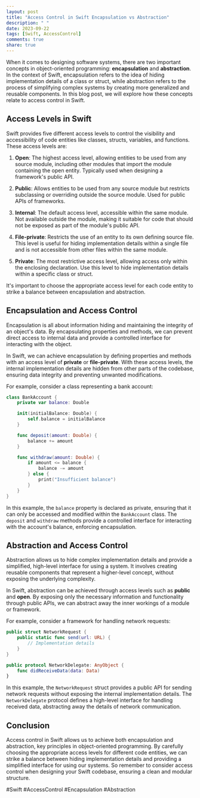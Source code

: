 ```yaml
---
layout: post
title: "Access Control in Swift Encapsulation vs Abstraction"
description: " "
date: 2023-09-22
tags: [Swift, AccessControl]
comments: true
share: true
---
```


When it comes to designing software systems, there are two important concepts in object-oriented programming: **encapsulation** and **abstraction**. In the context of Swift, encapsulation refers to the idea of hiding implementation details of a class or struct, while abstraction refers to the process of simplifying complex systems by creating more generalized and reusable components. In this blog post, we will explore how these concepts relate to access control in Swift.

## Access Levels in Swift

Swift provides five different access levels to control the visibility and accessibility of code entities like classes, structs, variables, and functions. These access levels are:

1. **Open**: The highest access level, allowing entities to be used from any source module, including other modules that import the module containing the open entity. Typically used when designing a framework's public API.

2. **Public**: Allows entities to be used from any source module but restricts subclassing or overriding outside the source module. Used for public APIs of frameworks.

3. **Internal**: The default access level, accessible within the same module. Not available outside the module, making it suitable for code that should not be exposed as part of the module's public API.

4. **File-private**: Restricts the use of an entity to its own defining source file. This level is useful for hiding implementation details within a single file and is not accessible from other files within the same module.

5. **Private**: The most restrictive access level, allowing access only within the enclosing declaration. Use this level to hide implementation details within a specific class or struct.

It's important to choose the appropriate access level for each code entity to strike a balance between encapsulation and abstraction.

## Encapsulation and Access Control

Encapsulation is all about information hiding and maintaining the integrity of an object's data. By encapsulating properties and methods, we can prevent direct access to internal data and provide a controlled interface for interacting with the object.

In Swift, we can achieve encapsulation by defining properties and methods with an access level of **private** or **file-private**. With these access levels, the internal implementation details are hidden from other parts of the codebase, ensuring data integrity and preventing unwanted modifications.

For example, consider a class representing a bank account:

```swift
class BankAccount {
    private var balance: Double

    init(initialBalance: Double) {
        self.balance = initialBalance
    }

    func deposit(amount: Double) {
        balance += amount
    }

    func withdraw(amount: Double) {
        if amount <= balance {
            balance -= amount
        } else {
            print("Insufficient balance")
        }
    }
}
```

In this example, the `balance` property is declared as private, ensuring that it can only be accessed and modified within the `BankAccount` class. The `deposit` and `withdraw` methods provide a controlled interface for interacting with the account's balance, enforcing encapsulation.

## Abstraction and Access Control

Abstraction allows us to hide complex implementation details and provide a simplified, high-level interface for using a system. It involves creating reusable components that represent a higher-level concept, without exposing the underlying complexity.

In Swift, abstraction can be achieved through access levels such as **public** and **open**. By exposing only the necessary information and functionality through public APIs, we can abstract away the inner workings of a module or framework.

For example, consider a framework for handling network requests:

```swift
public struct NetworkRequest {
    public static func send(url: URL) {
        // Implementation details
    }
}

public protocol NetworkDelegate: AnyObject {
    func didReceiveData(data: Data)    
}
```

In this example, the `NetworkRequest` struct provides a public API for sending network requests without exposing the internal implementation details. The `NetworkDelegate` protocol defines a high-level interface for handling received data, abstracting away the details of network communication.

## Conclusion

Access control in Swift allows us to achieve both encapsulation and abstraction, key principles in object-oriented programming. By carefully choosing the appropriate access levels for different code entities, we can strike a balance between hiding implementation details and providing a simplified interface for using our systems. So remember to consider access control when designing your Swift codebase, ensuring a clean and modular structure.

#Swift #AccessControl #Encapsulation #Abstraction
